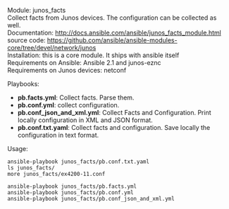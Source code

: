 Module: junos_facts  
Collect facts from Junos devices. The configuration can be collected as well.  
Documentation: http://docs.ansible.com/ansible/junos_facts_module.html  
source code: https://github.com/ansible/ansible-modules-core/tree/devel/network/junos   
Installation: this is a core module. It ships with ansible itself   
Requirements on Ansible: Ansible 2.1 and junos-eznc   
Requirements on  Junos devices: netconf  

Playbooks:  
- **pb.facts.yml**: Collect facts. Parse them.    
- **pb.conf.yml**: collect configuration.   
- **pb.conf_json_and_xml.yml**: Collect Facts and Configuration. Print locally configuration in XML and JSON format.  
- **pb.conf.txt.yaml**: Collect facts and configuration. Save locally the configuration in text format.   

Usage:  
```
ansible-playbook junos_facts/pb.conf.txt.yaml
ls junos_facts/
more junos_facts/ex4200-11.conf

ansible-playbook junos_facts/pb.facts.yml
ansible-playbook junos_facts/pb.conf.yml
ansible-playbook junos_facts/pb.conf_json_and_xml.yml
```
